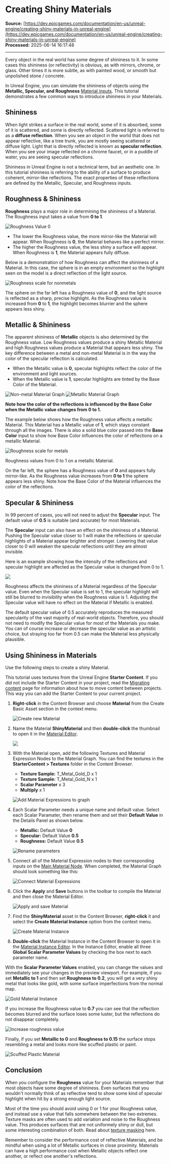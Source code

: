 # Creating Shiny Materials

**Source:** [https://dev.epicgames.com/documentation/en-us/unreal-engine/creating-shiny-materials-in-unreal-engine](https://dev.epicgames.com/documentation/en-us/unreal-engine/creating-shiny-materials-in-unreal-engine)  
**Processed:** 2025-06-14 16:17:48

---

Every object in the real world has some degree of shininess to it. In some cases this shininess (or reflectivity) is obvious, as with mirrors, chrome, or glass. Other times it is more subtle, as with painted wood, or smooth but unpolished stone / concrete.

In Unreal Engine, you can simulate the shininess of objects using the **Metallic, Specular, and Roughness** [Material inputs](/documentation/en-us/unreal-engine/material-inputs-in-unreal-engine). This tutorial demonstrates a few common ways to introduce shininess in your Materials.

## Shininess

When light strikes a surface in the real world, some of it is absorbed, some of it is scattered, and some is directly reflected. Scattered light is referred to as a **diffuse reflection**. When you see an object in the world that does not appear reflective, like a tree trunk, you are mostly seeing scattered or diffuse light. Light that is directly reflected is known as **specular reflection**. When you see your image reflected on a chrome faucet, or in a puddle of water, you are seeing specular reflections.

Shininess in Unreal Engine is not a technical term, but an aesthetic one. In this tutorial shininess is referring to the ability of a surface to produce coherent, mirror-like reflections. The exact properties of these reflections are defined by the Metallic, Specular, and Roughness inputs.

## Roughness & Shininess

**Roughness** plays a major role in determining the shininess of a Material. The Roughness input takes a value from **0 to 1**.

![Roughness Value 0](https://d1iv7db44yhgxn.cloudfront.net/documentation/images/b0e71e68-dfa1-473a-82ca-1040dde87a61/roughness-example-01.png)

-   The lower the Roughness value, the more mirror-like the Material will appear. When Roughness is **0**, the Material behaves like a perfect mirror.
-   The higher the Roughness value, the less shiny a surface will appear. When Roughness is **1**, the Material appears fully diffuse.

Below is a demonstration of how Roughness can affect the shininess of a Material. In this case, the sphere is in an empty environment so the highlight seen on the model is a direct reflection of the light source.

![Roughness scale for nonmetals](https://d1iv7db44yhgxn.cloudfront.net/documentation/images/cd4496c7-af4f-4667-be49-85ee3194f356/roughness-spectrum-nonmetal-cubemap.png)

The sphere on the far left has a Roughness value of **0**, and the light source is reflected as a sharp, precise highlight. As the Roughness value is increased from **0** to **1**, the highlight becomes blurrier and the sphere appears less shiny.

## Metallic & Shininess

The apparent shininess of **Metallic** objects is also determined by the Roughness value. Low Roughness values produce a shiny Metallic Material and high Roughness values produce a Material that appears less shiny. The key difference between a metal and non-metal Material is in the way the color of the specular reflection is calculated.

-   When the Metallic value is **0**, specular highlights reflect the color of the environment and light sources.
-   When the Metallic value is **1**, specular highlights are tinted by the Base Color of the Material.

 ![Non-metal Material Graph](https://d1iv7db44yhgxn.cloudfront.net/documentation/images/2761e40a-25b3-4ae3-acf5-d6af2701c2c4/metal-non-metal-01.png) ![Metallic Material Graph](https://d1iv7db44yhgxn.cloudfront.net/documentation/images/1f820032-f51d-4da0-acd8-166028568b56/metal-non-metal-02.png)

**Note how the color of the reflections is influenced by the Base Color when the Metallic value changes from 0 to 1.**

The example below shows how the Roughness value affects a metallic Material. This Material has a Metallic value of **1**, which stays constant through all the images. There is also a solid blue color passed into the **Base Color** input to show how Base Color influences the color of reflections on a metallic Material.

![Roughness scale for metals](https://d1iv7db44yhgxn.cloudfront.net/documentation/images/7331f7aa-ab4a-4514-a89c-1255d8fd53b6/roughness-spectrum-metal-cubemap.png)

Roughness values from 0 to 1 on a metallic Material.

On the far left, the sphere has a Roughness value of **0** and appears fully mirror-like. As the Roughness value increases from **0 to 1** the sphere appears less shiny. Note how the Base Color of the Material influences the color of the reflections.

## Specular & Shininess

In 99 percent of cases, you will not need to adjust the **Specular** input. The default value of **0.5** is suitable (and accurate) for most Materials.

The **Specular** input can also have an effect on the shininess of a Material. Pushing the Specular value closer to 1 will make the reflections or specular highlights of a Material appear brighter and stronger. Lowering that value closer to 0 will weaken the specular reflections until they are almost invisible.

Here is an example showing how the intensity of the reflections and specular highlight are affected as the Specular value is changed from 0 to 1.

![](https://d1iv7db44yhgxn.cloudfront.net/documentation/images/4d976e51-1225-484a-8475-c3804ffd723b/shiny_specular.png)

Roughness affects the shininess of a Material regardless of the Specular value. Even when the Specular value is set to 1, the specular highlight will still be blurred to invisibility when the Roughness value is 1. Adjusting the Specular value will have no effect on the Material if Metallic is enabled.

The default specular value of 0.5 accurately reproduces the measured specularity of the vast majority of real-world objects. Therefore, you should not need to modify the Specular value for most of the Materials you make. You can of course increase or decrease the specular value as an artistic choice, but straying too far from 0.5 can make the Material less physically plausible.

## Using Shininess in Materials

Use the following steps to create a shiny Material.

This tutorial uses textures from the Unreal Engine **Starter Content**. If you did not include the Starter Content in your project, read the [Migrating content](/documentation/en-us/unreal-engine/migrating-assets-in-unreal-engine) page for information about how to move content between projects. This way you can add the Starter Content to your current project.

1.  **Right-click** in the Content Browser and choose **Material** from the Create Basic Asset section in the context menu.
    
    ![Create new Material](https://d1iv7db44yhgxn.cloudfront.net/documentation/images/d3d8fae3-4429-4bb3-9bed-b3ead715abb9/create-material.png)
2.  Name the Material **ShinyMaterial** and then **double-click** the thumbnail to open it in the [Material Editor](/documentation/en-us/unreal-engine/unreal-engine-material-editor-user-guide).
    
    ![](https://d1iv7db44yhgxn.cloudfront.net/documentation/images/6a117eb8-590b-4078-9044-5104855fd1b1/double-click-material.png)
3.  With the Material open, add the following Textures and Material Expression Nodes to the Material Graph. You can find the textures in the **StarterContent > Textures** folder in the Content Browser.
    
    -   **Texture Sample:** T\_Metal\_Gold\_D x 1
    -   **Texture Sample:** T\_Metal\_Gold\_N x 1
    -   **Scalar Parameter** x 3
    -   **Multiply** x 1
    
    ![Add Material Expressions to graph](https://d1iv7db44yhgxn.cloudfront.net/documentation/images/c82d38ad-4f42-4a28-a51c-2f3f17d45127/add-material-expressions.png)
4.  Each Scalar Parameter needs a unique name and default value. Select each Scalar Paramater, then rename them and set their **Default Value** in the Details Panel as shown below.
    
    -   **Metallic:** Default Value **0**
    -   **Specular:** Default Value **0.5**
    -   **Roughness:** Default Value **0.5**
    
    ![Rename parameters](https://d1iv7db44yhgxn.cloudfront.net/documentation/images/6d09422d-4e75-4e98-a8c4-9cab208878b8/rename-parameters.png)
5.  Connect all of the Material Expression nodes to their corresponding inputs on the [Main Material Node](/documentation/en-us/unreal-engine/using-the-main-material-node-in-unreal-engine). When completed, the Material Graph should look something like this:
    
    ![Connect Material Expressions](https://d1iv7db44yhgxn.cloudfront.net/documentation/images/da32ec9a-5c08-4662-ad5b-9ffb4fb81ec0/connect-material-expressions.png)
6.  Click the **Apply** and **Save** buttons in the toolbar to compile the Material and then close the Material Editor.
    
    ![Apply and save Material](https://d1iv7db44yhgxn.cloudfront.net/documentation/images/153a12a2-51d5-4900-b537-aad065587c6e/save-and-apply.png)
7.  Find the **ShinyMaterial** asset in the Content Browser, **right-click** it and select the **Create Material Instance** option from the context menu.
    
    ![Create Material Instance](https://d1iv7db44yhgxn.cloudfront.net/documentation/images/1afb3d13-10ad-44e4-b2f2-4e9e4dcef426/create-material-instance.png)
8.  **Double-click** the Material Instance in the Content Browser to open it in the [Material Instance Editor](/documentation/en-us/unreal-engine/unreal-engine-material-instance-editor-ui). In the Instance Editor, enable all three **Global Scalar Parameter Values** by checking the box next to each parameter name.
    

With the **Scalar Parameter Values** enabled, you can change the values and immediately see your changes in the preview viewport. For example, if you set **Metallic to 1** and then set **Roughness to 0.2**, you will get a very shiny metal that looks like gold, with some surface imperfections from the normal map.

![Gold Material Instance](https://d1iv7db44yhgxn.cloudfront.net/documentation/images/7f6d40d4-5ca9-42b1-a568-4749bcbb537b/gold-material.png)

If you increase the Roughness value to **0.7** you can see that the reflection becomes blurred and the surface loses some luster, but the reflections do not disappear completely.

![Increase roughness value](https://d1iv7db44yhgxn.cloudfront.net/documentation/images/4c432efa-e401-42ec-98fc-86cb43cbcd9f/increase-roughness-value.png)

Finally, if you set **Metallic to 0** and **Roughness to 0.15** the surface stops resembling a metal and looks more like scuffed plastic or paint.

![Scuffed Plastic Material](https://d1iv7db44yhgxn.cloudfront.net/documentation/images/8591d26b-822d-4318-a5bb-7f8f4188d132/scuffed-plastic-material.png)

## Conclusion

When you configure the **Roughness** value for your Materials remember that most objects have some degree of shininess. Even surfaces that you wouldn't normally think of as reflective tend to show some kind of specular highlight when hit by a strong enough light source.

Most of the time you should avoid using 0 or 1 for your Roughness value, and instead use a value that falls somewhere between the two extremes. Texture masks are often used to add variation and noise to the Roughness value. This produces surfaces that are not uniformely shiny or dull, but some interesting combination of both. Read about [texture masking](/documentation/en-us/unreal-engine/using-texture-masks-in-unreal-engine) here.

Remember to consider the performance cost of reflective Materials, and be mindful when using a lot of Metallic surfaces in close proximity. Materials can have a high performance cost when Metallic objects reflect one another, or reflect one another's reflections.